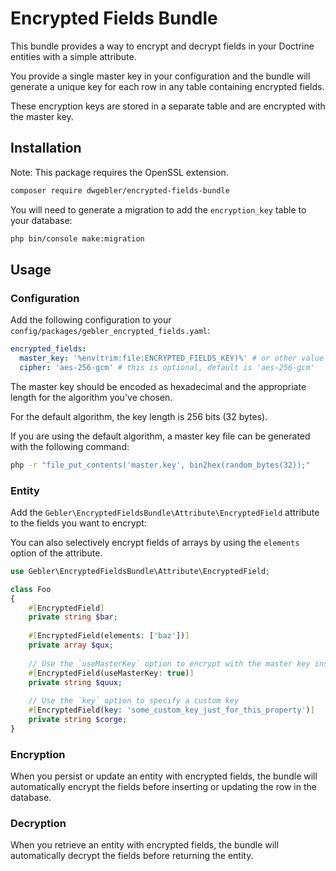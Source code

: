 # Encrypted Fields Bundle

This bundle provides a way to encrypt and decrypt fields in your Doctrine entities with a simple attribute.

You provide a single master key in your configuration and the bundle will generate a unique key for each row
in any table containing encrypted fields.

These encryption keys are stored in a separate table and are encrypted with the master key.

## Installation

Note: This package requires the OpenSSL extension.

```bash
composer require dwgebler/encrypted-fields-bundle
```

You will need to generate a migration to add the `encryption_key` table to your database:

```bash
php bin/console make:migration
```

## Usage

### Configuration

Add the following configuration to your `config/packages/gebler_encrypted_fields.yaml`:

```yaml
encrypted_fields:
  master_key: '%env(trim:file:ENCRYPTED_FIELDS_KEY)%' # or other value of your choice
  cipher: 'aes-256-gcm' # this is optional, default is 'aes-256-gcm'
```

The master key should be encoded as hexadecimal and the appropriate length for the algorithm you've chosen.

For the default algorithm, the key length is 256 bits (32 bytes).

If you are using the default algorithm, a master key file can be generated with the following command:

```bash
php -r "file_put_contents('master.key', bin2hex(random_bytes(32));"
```

### Entity

Add the `Gebler\EncryptedFieldsBundle\Attribute\EncryptedField` attribute to the fields you want to encrypt:

You can also selectively encrypt fields of arrays by using the `elements` option of the attribute.

```php
use Gebler\EncryptedFieldsBundle\Attribute\EncryptedField;

class Foo
{
    #[EncryptedField]
    private string $bar;
    
    #[EncryptedField(elements: ['baz'])]
    private array $qux;
    
    // Use the `useMasterKey` option to encrypt with the master key instead of a field-specific key
    #[EncryptedField(useMasterKey: true)]
    private string $quux;
    
    // Use the `key` option to specify a custom key
    #[EncryptedField(key: 'some_custom_key_just_for_this_property')]
    private string $corge;
}
```

### Encryption

When you persist or update an entity with encrypted fields, the bundle will automatically encrypt the fields before
inserting or updating the row in the database.

### Decryption

When you retrieve an entity with encrypted fields, the bundle will automatically decrypt the fields before
returning the entity.

